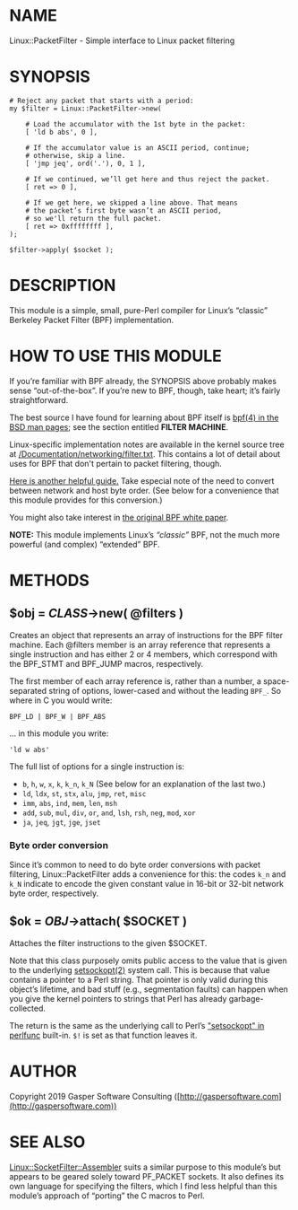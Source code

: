 # NAME

Linux::PacketFilter - Simple interface to Linux packet filtering

# SYNOPSIS

    # Reject any packet that starts with a period:
    my $filter = Linux::PacketFilter->new(

        # Load the accumulator with the 1st byte in the packet:
        [ 'ld b abs', 0 ],

        # If the accumulator value is an ASCII period, continue;
        # otherwise, skip a line.
        [ 'jmp jeq', ord('.'), 0, 1 ],

        # If we continued, we’ll get here and thus reject the packet.
        [ ret => 0 ],

        # If we get here, we skipped a line above. That means
        # the packet’s first byte wasn’t an ASCII period,
        # so we'll return the full packet.
        [ ret => 0xffffffff ],
    );

    $filter->apply( $socket );

# DESCRIPTION

This module is a simple, small, pure-Perl compiler for Linux’s
“classic” Berkeley Packet Filter (BPF) implementation.

# HOW TO USE THIS MODULE

If you’re familiar with BPF already, the SYNOPSIS above probably makes
sense “out-of-the-box”. If you’re new to BPF, though, take heart; it’s
fairly straightforward.

The best source I have found for learning about BPF itself is
[bpf(4) in the BSD man pages](https://man.openbsd.org/bpf.4#Filter_machine);
see the section entitled **FILTER MACHINE**.

Linux-specific implementation notes are available in the kernel
source tree at [/Documentation/networking/filter.txt](https://www.kernel.org/doc/Documentation/networking/filter.txt). This contains a lot of detail
about uses for BPF that don't pertain to packet filtering, though.

[Here is another helpful guide.](https://web.archive.org/web/20130125231050/http://netsplit.com/2011/02/09/the-proc-connector-and-socket-filters/) Take
especial note of the need to convert between network and host byte order.
(See below for a convenience that this module provides for this conversion.)

You might also take interest in [the original BPF white paper](http://www.tcpdump.org/papers/bpf-usenix93.pdf).

**NOTE:** This module implements Linux’s _“classic”_ BPF, not the
much more powerful (and complex) “extended” BPF.

# METHODS

## $obj = _CLASS_->new( @filters )

Creates an object that represents an array of instructions for
the BPF filter machine. Each @filters member is an array reference
that represents a single instruction and has either 2 or 4 members,
which correspond with the BPF\_STMT and BPF\_JUMP macros, respectively.

The first member of each array reference is, rather than a number,
a space-separated string of options, lower-cased and without the
leading `BPF_`. So where in C you would write:

    BPF_LD | BPF_W | BPF_ABS

... in this module you write:

    'ld w abs'

The full list of options for a single instruction is:

- `b`, `h`, `w`, `x`, `k`, `k_n`, `k_N` (See below for
an explanation of the last two.)
- `ld`, `ldx`, `st`, `stx`, `alu`, `jmp`, `ret`, `misc`
- `imm`, `abs`, `ind`, `mem`, `len`, `msh`
- `add`, `sub`, `mul`, `div`, `or`, `and`, `lsh`, `rsh`,
`neg`, `mod`, `xor`
- `ja`, `jeq`, `jgt`, `jge`, `jset`

### Byte order conversion

Since it’s common to need to do byte order conversions with
packet filtering, Linux::PacketFilter adds a convenience for this:
the codes `k_n` and `k_N` indicate to encode the given constant value
in 16-bit or 32-bit network byte order, respectively.

## $ok = _OBJ_->attach( $SOCKET )

Attaches the filter instructions to the given $SOCKET.

Note that this class purposely omits public access to the value that
is given to the underlying [setsockopt(2)](http://man.he.net/man2/setsockopt) system call. This is because
that value contains a pointer to a Perl string. That pointer is only valid
during this object’s lifetime, and bad stuff (e.g., segmentation faults)
can happen when you give the kernel pointers to strings that Perl has
already garbage-collected.

The return is the same as the underlying call to Perl’s
["setsockopt" in perlfunc](https://metacpan.org/pod/perlfunc#setsockopt) built-in. `$!` is set as that function leaves it.

# AUTHOR

Copyright 2019 Gasper Software Consulting ([http://gaspersoftware.com](http://gaspersoftware.com))

# SEE ALSO

[Linux::SocketFilter::Assembler](https://metacpan.org/pod/Linux::SocketFilter::Assembler) suits a similar purpose to this
module’s but appears to be geared solely toward PF\_PACKET sockets.
It also defines its own language for specifying the filters, which I find
less helpful than this module’s approach of “porting” the C macros
to Perl.
